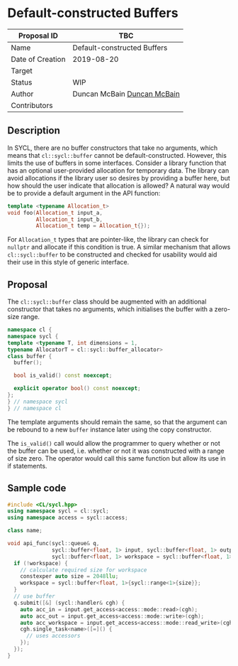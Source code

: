 # Default-constructed Buffers

Proposal ID      | TBC
---------------- | ---------------------------
Name             | Default-constructed Buffers
Date of Creation | 2019-08-20
Target           |
Status           | WIP
Author           | Duncan McBain [Duncan McBain](mailto:duncan@codeplay.com)
Contributors     |

## Description

In SYCL, there are no buffer constructors that take no arguments, which means
that `cl::sycl::buffer` cannot be default-constructed. However, this limits the
use of buffers in some interfaces. Consider a library function that has an
optional user-provided allocation for temporary data. The library can avoid
allocations if the library user so desires by providing a buffer here, but how
should the user indicate that allocation is allowed? A natural way would be to
provide a default argument in the API function:

```c++
template <typename Allocation_t>
void foo(Allocation_t input_a,
         Allocation_t input_b,
         Allocation_t temp = Allocation_t{});
```

For `Allocation_t` types that are pointer-like, the library can check for
`nullptr` and allocate if this condition is true. A similar mechanism that
allows `cl::sycl::buffer` to be constructed and checked for usability would
aid their use in this style of generic interface.

## Proposal

The `cl::sycl::buffer` class should be augmented with an additional constructor
that takes no arguments, which initialises the buffer with a zero-size range.
```c++
namespace cl {
namespace sycl {
template <typename T, int dimensions = 1,
typename AllocatorT = cl::sycl::buffer_allocator>
class buffer {
  buffer();

  bool is_valid() const noexcept;

  explicit operator bool() const noexcept;
};
} // namespace sycl
} // namespace cl
```
The template arguments should remain the same, so that the argument can be
rebound to a new `buffer` instance later using the copy constructor.

The `is_valid()` call would allow the programmer to query whether or not
the buffer can be used, i.e. whether or not it was constructed with a range of
size zero. The operator would call this same function but allow its use in
if statements.

## Sample code

```c++
#include <CL/sycl.hpp>
using namespace sycl = cl::sycl;
using namespace access = sycl::access;

class name;

void api_func(sycl::queue& q,
              sycl::buffer<float, 1> input, sycl::buffer<float, 1> output,
              sycl::buffer<float, 1> workspace = sycl::buffer<float, 1>{}) {
  if (!workspace) {
    // calculate required size for workspace
    constexper auto size = 2048llu;
    workspace = sycl::buffer<float, 1>{sycl::range<1>{size}};
  }
  // use buffer
  q.submit([&] (sycl::handler& cgh) {
    auto acc_in = input.get_access<access::mode::read>(cgh);
    auto acc_out = input.get_access<access::mode::write>(cgh);
    auto acc_workspace = input.get_access<access::mode::read_write>(cgh);
    cgh.single_task<name>([=]() {
      // uses accessors
    });
  });
}
```
